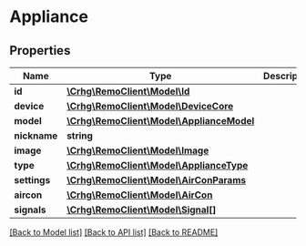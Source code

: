 # Appliance

## Properties
Name | Type | Description | Notes
------------ | ------------- | ------------- | -------------
**id** | [**\Crhg\RemoClient\Model\Id**](Id.md) |  | [optional] 
**device** | [**\Crhg\RemoClient\Model\DeviceCore**](DeviceCore.md) |  | [optional] 
**model** | [**\Crhg\RemoClient\Model\ApplianceModel**](ApplianceModel.md) |  | [optional] 
**nickname** | **string** |  | [optional] 
**image** | [**\Crhg\RemoClient\Model\Image**](Image.md) |  | [optional] 
**type** | [**\Crhg\RemoClient\Model\ApplianceType**](ApplianceType.md) |  | [optional] 
**settings** | [**\Crhg\RemoClient\Model\AirConParams**](AirConParams.md) |  | [optional] 
**aircon** | [**\Crhg\RemoClient\Model\AirCon**](AirCon.md) |  | [optional] 
**signals** | [**\Crhg\RemoClient\Model\Signal[]**](Signal.md) |  | [optional] 

[[Back to Model list]](../README.md#documentation-for-models) [[Back to API list]](../README.md#documentation-for-api-endpoints) [[Back to README]](../README.md)


